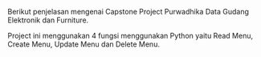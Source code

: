 Berikut penjelasan mengenai Capstone Project Purwadhika Data Gudang Elektronik dan Furniture. 

Project ini menggunakan 4 fungsi menggunakan Python yaitu Read Menu, Create Menu, Update Menu dan Delete Menu.
